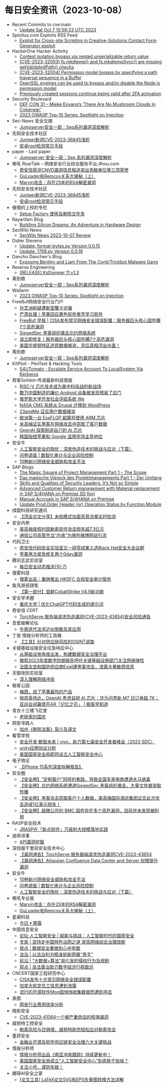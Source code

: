# 每日安全资讯（2023-10-08）

- Recent Commits to cve:main
  - [Update Sat Oct  7 10:59:33 UTC 2023](https://github.com/trickest/cve/commit/d3edd5da325f77c53ef31ea90f107f833da4fe82)
- Sploitus.com Exploits RSS Feed
  - [Exploit for Cross-site Scripting in Creative-Solutions Contact Form Generator exploit](https://sploitus.com/exploit?id=8C9C7833-E77D-50AF-8365-B56EDD80BDED&utm_source=rss&utm_medium=rss)
- HackerOne Hacker Activity
  - [Context isolation bypass via nested unserializable return value](https://hackerone.com/reports/2138080)
  - [(CVE-2023-32003) fs.mkdtemp() and fs.mkdtempSync() are missing getValidatedPath() checks](https://hackerone.com/reports/2104567)
  - [(CVE-2023-32004) Permission model bypass by specifying a path traversal sequence in a Buffer](https://hackerone.com/reports/2104564)
  - [OpenSSL engines can be used to bypass and/or disable the Node.js permission model](https://hackerone.com/reports/2091137)
  - [Previously created sessions continue being valid after 2FA activation](https://hackerone.com/reports/1927360)
- Security Boulevard
  - [DEF CON 31 –  Mieke Eoyang’s ‘There Are No Mushroom Clouds In Cyberwar’](https://securityboulevard.com/2023/10/def-con-31-mieke-eoyangs-there-are-no-mushroom-clouds-in-cyberwar/)
  - [2023 OWASP Top-10 Series: Spotlight on Injection](https://securityboulevard.com/2023/10/2023-owasp-top-10-series-spotlight-on-injection/)
- Sec-News 安全文摘
  - [Jumpserver安全一窥：Sep系列漏洞深度解析](https://govuln.com/news/url/Krb3)
- 先知安全技术社区
  - [Juniper新洞CVE-2023-36845浅析](https://xz.aliyun.com/t/12892)
  - [安卓root检测常见手段](https://xz.aliyun.com/t/12891)
- paper - Last paper
  - [Jumpserver 安全一窥：Sep 系列漏洞深度解析](https://paper.seebug.org/3043/)
- 嘶吼 RoarTalk – 网络安全行业综合服务平台,4hou.com
  - [奇安信获评CNVD漏洞信息报送突出贡献单位等三项荣誉](https://www.4hou.com/posts/pom6)
  - [GuLoader和Remcos关系大揭秘（上）](https://www.4hou.com/posts/lkg5)
  - [Marvin攻击：存在25年的RSA解密漏洞](https://www.4hou.com/posts/qpn2)
- 先知安全技术社区
  - [Juniper新洞CVE-2023-36845浅析](https://xz.aliyun.com/t/12892)
  - [安卓root检测常见手段](https://xz.aliyun.com/t/12891)
- 傲慢的上校的专栏
  - [Setup Factory 使用及删除文件夹](https://blog.csdn.net/aomandeshangxiao/article/details/133634854)
- Rayanfam Blog
  - [Building Silicon Dreams: An Adventure in Hardware Design](https://rayanfam.com/topics/hardware-design-stack/)
- SecWiki News
  - [SecWiki News 2023-10-07 Review](http://www.sec-wiki.com/?2023-10-07)
- Didier Stevens
  - [Update: format-bytes.py Version 0.0.15](https://blog.didierstevens.com/2023/10/07/update-format-bytes-py-version-0-0-15/)
  - [Update: 1768.py Version 0.0.19](https://blog.didierstevens.com/2023/10/07/update-1768-py-version-0-0-19/)
- Dancho Danchev's Blog
  - [Exposing Bentley and Liam From The Conti/Trickbot Malware Gang](https://ddanchev.blogspot.com/2023/10/exposing-bentley-and-liam-from.html)
- Reverse Engineering
  - [[RELEASE] KsDumper 11 v1.3](https://www.reddit.com/r/ReverseEngineering/comments/171uun0/release_ksdumper_11_v13/)
- 离别歌
  - [Jumpserver安全一窥：Sep系列漏洞深度解析](https://www.leavesongs.com/PENETRATION/jumpserver-sep-2023-multiple-vulnerabilities-go-through.html)
- Wallarm
  - [2023 OWASP Top-10 Series: Spotlight on Injection](https://lab.wallarm.com/spotlight-on-injection/)
- FreeBuf网络安全行业门户
  - [孙艺洲称疑遭新型蟹卡诈骗](https://www.freebuf.com/articles/379819.html)
  - [严肃处理！苹果回应黄色软件套壳学习软件](https://www.freebuf.com/articles/379782.html)
  - [FreeBuf 早报 | CISA发布常见网络安全错误配置；服务器巨头核心固件曝7个高危漏洞](https://www.freebuf.com/news/379765.html)
  - [SiegedSec 黑客组织袭击北约网络系统](https://www.freebuf.com/news/379755.html)
  - [请立即修复！服务器巨头核心固件曝7个高危漏洞](https://www.freebuf.com/news/379751.html)
  - [美国华盛顿特区选民数据被盗，背后真相浮出水面！](https://www.freebuf.com/news/379742.html)
- 离别歌
  - [Jumpserver安全一窥：Sep系列漏洞深度解析](https://www.leavesongs.com/PENETRATION/jumpserver-sep-2023-multiple-vulnerabilities-go-through.html)
- KitPloit - PenTest & Hacking Tools
  - [S4UTomato - Escalate Service Account To LocalSystem Via Kerberos](http://www.kitploit.com/2023/10/s4utomato-escalate-service-account-to.html)
- 奇客Solidot–传递最新科技情报
  - [RISC-V 芯片技术成为美中科技战的新战场](https://www.solidot.org/story?sid=76266)
  - [数万中国制造的廉价 Android 设备被发现预装了后门](https://www.solidot.org/story?sid=76265)
  - [俄罗斯大学开发社会评级系统 We](https://www.solidot.org/story?sid=76264)
  - [NASA CMS 系统从 Drupal 迁移到 WordPress](https://www.solidot.org/story?sid=76263)
  - [23andMe 证实用户数据被盗](https://www.solidot.org/story?sid=76262)
  - [欧洲第一台 ExaFLOP 超算将使用 ARM 芯片](https://www.solidot.org/story?sid=76261)
  - [米高梅证实黑客在网络攻击中窃取了客户数据](https://www.solidot.org/story?sid=76260)
  - [OpenAI 探索制造自己的 AI 芯片](https://www.solidot.org/story?sid=76259)
  - [韩国指控苹果和 Google 滥用市场主导地位](https://www.solidot.org/story?sid=76258)
- 安全牛
  - [人工智能安全的隐忧：深度伪造技术的挑战与应对（下篇）](https://www.aqniu.com/vendor/100044.html)
  - [问卷调查 | 数智化审计与企业风险控制](https://www.aqniu.com/vendor/100041.html)
  - [10种新兴网络安全威胁和攻击手法](https://www.aqniu.com/industry/100038.html)
- SAP Blogs
  - [The Magic Square of Project Management Part 1 – The Scope](https://blogs.sap.com/2023/10/07/the-magic-square-of-project-management-part-1-the-scope/)
  - [Das magische Viereck des Projektmanagements Part 1 – Der Umfang](https://blogs.sap.com/2023/10/07/das-magische-viereck-des-projektmanagements-part-1-der-umfang/)
  - [Skills and Qualities of Security Leaders. It’s Not so Simple](https://blogs.sap.com/2023/10/07/skills-and-qualities-of-security-leaders.-its-not-so-simple/)
  - [Advanced Customer Return management with Material replacement in SAP S/4HANA on Premise SD fiori](https://blogs.sap.com/2023/10/07/advanced-customer-return-management-with-material-replacement-in-sap-s-4hana-on-premise-sd-fiori/)
  - [Manual Accruals in SAP S/4HANA on Premise](https://blogs.sap.com/2023/10/07/manual-accruals-in-sap-s-4hana-on-premise/)
  - [Update Prod.Order Header (or) Operation Status by Function Module](https://blogs.sap.com/2023/10/07/update-prod.order-header-or-operation-status-by-function-module/)
- 绿盟科技研究通讯
  - [【顶会论文分享】未知模式加密恶意流量实时检测](https://mp.weixin.qq.com/s?__biz=MzIyODYzNTU2OA==&mid=2247495954&idx=1&sn=a05f90933336b2cd9091cd0969aad94d&chksm=e84c57cddf3bdedbf5714ba7249686ff132091075df3e78a3c8328f1901a114d229b57b0833e&scene=58&subscene=0#rd)
- 安全内参
  - [美高梅度假村因勒索软件攻击损失超7.3亿元](https://mp.weixin.qq.com/s?__biz=MzI4NDY2MDMwMw==&mid=2247509980&idx=1&sn=6e72a3d912b8b3cba02dfd0d9de77e4e&chksm=ebfae0fcdc8d69ead81e7197a0f934b873b3b67eb3295dba7963f467e6d4913bb029e55e506c&scene=58&subscene=0#rd)
  - [通信公司高管充当“内鬼”为境外赌博网站引流](https://mp.weixin.qq.com/s?__biz=MzI4NDY2MDMwMw==&mid=2247509980&idx=2&sn=66e28316bc2d4365604f890b03b0128c&chksm=ebfae0fcdc8d69ea614a203fdde6c182dca724f4f44fd8a9b1015ee68f0d412f2b8d9522de1c&scene=58&subscene=0#rd)
- 代码卫士
  - [奇安信代码安全实验室又一研究成果入选Black Hat安全大会议题](https://mp.weixin.qq.com/s?__biz=MzI2NTg4OTc5Nw==&mid=2247517781&idx=1&sn=7de4752ffc401015af992cdeb5a59190&chksm=ea94b73fdde33e291aefe181c48295af31020008cfd2cdada01ec5b4c07c15f6dd95db6c63c0&scene=58&subscene=0#rd)
  - [苹果再次紧急修复两个0day漏洞](https://mp.weixin.qq.com/s?__biz=MzI2NTg4OTc5Nw==&mid=2247517781&idx=2&sn=bb997e52e822a85d9557210284c73b30&chksm=ea94b73fdde33e296eebdd3ed4abe65621d3260c720dc544dd1bf5b285f4673167b913728d31&scene=58&subscene=0#rd)
- 腾讯玄武实验室
  - [每日安全动态推送(10-7)](https://mp.weixin.qq.com/s?__biz=MzA5NDYyNDI0MA==&mid=2651959370&idx=1&sn=b856a6ec0e5a664eda22f730ad76f748&chksm=8baed0d5bcd959c360bc0dcb19d02080a9b87565e32b76a53386a5a9e53d782695d0694eef40&scene=58&subscene=0#rd)
- 慢雾科技
  - [慢雾出品｜重磅推出 HKSFC 合规安全审计服务](https://mp.weixin.qq.com/s?__biz=MzU4ODQ3NTM2OA==&mid=2247498598&idx=1&sn=42aa2e3d3097cba8d9786e0b260b4b6d&chksm=fdde85e1caa90cf79f0961ffc2e8a38a01b28039bb8262d8a453ca173249ae950d14a0784a3e&scene=58&subscene=0#rd)
- 鱼凫游民随笔
  - [【第一部分】尝鲜CobaltStrike V4.9新功能](https://mp.weixin.qq.com/s?__biz=MzIxMDI0MzQzNQ==&mid=2650416385&idx=1&sn=e999ae7b76a56069eb0c93121959dd74&chksm=8f691f05b81e96137b8bf9955690f8509be30b2b4e8841e21200ebb722ef7a54c156d92e9a6d&scene=58&subscene=0#rd)
- 安全学术圈
  - [重庆大学 |  优化ChatGPT代码生成的提示词](https://mp.weixin.qq.com/s?__biz=MzU5MTM5MTQ2MA==&mid=2247489750&idx=1&sn=f55c1cada34648f98ec33997a51e6301&chksm=fe2ee75dc9596e4b7c2a91ff5d7658fb2894b27156651528db7bc76c04c18758fcff1c87dee6&scene=58&subscene=0#rd)
- 奇安信 CERT
  - [TorchServe 服务端请求伪造漏洞(CVE-2023-43654)安全风险通告](https://mp.weixin.qq.com/s?__biz=MzU5NDgxODU1MQ==&mid=2247499672&idx=1&sn=e30ef1f59746163245bb8740445e0291&chksm=fe79db00c90e521621b1351559271226686498a2e28f693b690502e1ef901ac14cfb3b89e93e&scene=58&subscene=0#rd)
- 吾爱破解论坛
  - [牛顿迭代法求近似倒数及其应用](https://mp.weixin.qq.com/s?__biz=MjM5Mjc3MDM2Mw==&mid=2651139766&idx=1&sn=0c43c9cb4d80e57a6d010489fdab30e6&chksm=bd50bee28a2737f40fec5cc6cfb7111d8a6ce1a91063fb9bbaffd9e3dbcebdd76e36170a58c0&scene=58&subscene=0#rd)
- 丁爸 情报分析师的工具箱
  - [【工具】针对供应链风险的OSINT调查](https://mp.weixin.qq.com/s?__biz=MzI2MTE0NTE3Mw==&mid=2651139349&idx=1&sn=f276caa49b7584b46a358d313a1ac24b&chksm=f1af5a2fc6d8d339387920eb383b13890b0a7cd61c1e10fc0bf66c7397bef5532e021c5e9e7d&scene=58&subscene=0#rd)
- 关键基础设施安全应急响应中心
  - [从基础设施角度出发，构建数据安全治理平台](https://mp.weixin.qq.com/s?__biz=MzkyMzAwMDEyNg==&mid=2247539999&idx=1&sn=8726683a3abc6bf7033a0bc5afbba00f&chksm=c1e9d14ef69e585810ca1c085a5c127da0f103608066aaac5bb4df4c9f78b6ee2c65e95eb621&scene=58&subscene=0#rd)
  - [微软2023年度数字防御报告呼吁关键基础设施部门关注网络弹性](https://mp.weixin.qq.com/s?__biz=MzkyMzAwMDEyNg==&mid=2247539999&idx=2&sn=460ded1a39c29a0972a1e06ff9200e5e&chksm=c1e9d14ef69e5858c970f54fcf49ef58ff73e1fe299f9b70c34781f517d3ea045fa912a0f54c&scene=58&subscene=0#rd)
  - [法国太空和国防供应商Exail遭黑客攻击，泄露大量敏感信息](https://mp.weixin.qq.com/s?__biz=MzkyMzAwMDEyNg==&mid=2247539999&idx=3&sn=7ffb015fe75ab26e8e4b777c0c9abe81&chksm=c1e9d14ef69e5858db7906c9df99b70b8f786a2be6c5a040760ea7e8e171b6de1fca7766dc33&scene=58&subscene=0#rd)
- 天御攻防实验室
  - [深入理解网络冲突](https://mp.weixin.qq.com/s?__biz=MzU0MzgyMzM2Nw==&mid=2247485076&idx=1&sn=17bce1a3ae0fc465a4c415bc708de168&chksm=fb04c5fccc734cea7677548d792559e1de6ac4b9f1f6bd9b59db54cb04e16830fd4447659c16&scene=58&subscene=0#rd)
- 极客公园
  - [梅西，成了苹果最热的产品](https://mp.weixin.qq.com/s?__biz=MTMwNDMwODQ0MQ==&mid=2653015285&idx=1&sn=cdf63525296c5318648cb6da93edb1b0&chksm=7e54b1434923385541fe2f16258d4de361c7df464c7ca28e619d06f5e52ec1a67e88a422fd7e&scene=58&subscene=0#rd)
  - [抛弃英伟达，OpenAI 考虑自研 AI 芯片；华为问界新 M7 日订单超 7K；亚运会闭幕盛开AR「记忆之花」 | 极客早知道](https://mp.weixin.qq.com/s?__biz=MTMwNDMwODQ0MQ==&mid=2653015284&idx=1&sn=47fddf61129a5505920753d3da2d6ebe&chksm=7e54b14249233854eb1c0de3239266607a2c090ed816b7b279f8e5bfcc5811c4694b37d115fa&scene=58&subscene=0#rd)
- 青衣十三楼飞花堂
  - [老砖家的国庆](https://mp.weixin.qq.com/s?__biz=MzUzMjQyMDE3Ng==&mid=2247486876&idx=1&sn=d7f3486733e1c440e65d44246be05945&chksm=fab2cea3cdc547b51f5aa21b3b80200df68579fbae547a3043d3905915a6166f0ca701324b27&scene=58&subscene=0#rd)
- 网安寻路人
  - [加州《删除法案》简介及译文](https://mp.weixin.qq.com/s?__biz=MzIxODM0NDU4MQ==&mid=2247500457&idx=1&sn=8caebbe94a1bed382bb061ba84c81a8b&chksm=97e97f43a09ef655c5a8256e598352739625e095a810fde22151f5a5cad8df5051053e327303&scene=58&subscene=0#rd)
- 看雪学苑
  - [安全开发·数智未来 | vivo，助力第七届安全开发者峰会（2023 SDC）](https://mp.weixin.qq.com/s?__biz=MjM5NTc2MDYxMw==&mid=2458521022&idx=1&sn=f97cf63d5a265bf3d7dc0707fec96286&chksm=b18d3d3486fab422b30e36f10e80251b0dd29220e824e2975f4f3420c44eb8963c3ec780563e&scene=58&subscene=0#rd)
  - [unity应用协议分析](https://mp.weixin.qq.com/s?__biz=MjM5NTc2MDYxMw==&mid=2458521022&idx=2&sn=6d463bcdff068632c337ec28f4e0ad3d&chksm=b18d3d3486fab422d3b7a0980ccd45639cbe882c5ff6cab600d9dece0f620e0fcf8fad5369f2&scene=58&subscene=0#rd)
  - [美国国家安全局即将设立人工智能安全中心](https://mp.weixin.qq.com/s?__biz=MjM5NTc2MDYxMw==&mid=2458521022&idx=3&sn=db257c9b082de7f03df6e5bcf23e3b4e&chksm=b18d3d3486fab422f743ea7a1711448d18abae78c9896b7c7c32e9bad12c87c6cecb56846708&scene=58&subscene=0#rd)
- 电子物证
  - [【iPhone 15系列深度拆解报告】](https://mp.weixin.qq.com/s?__biz=MzAwNDcwMDgzMA==&mid=2651046043&idx=2&sn=6eaa44ab891083d1432258a09d20a10d&chksm=80d08f6ab7a7067cf8e2476c108efd4cac0e708ab206e3acbf595b1dcac7c4ca5edb2e589170&scene=58&subscene=0#rd)
- 安全圈
  - [【安全圈】“定制客户”同样的套路，导致全国多家电商遭遇木马病毒](https://mp.weixin.qq.com/s?__biz=MzIzMzE4NDU1OQ==&mid=2652046064&idx=1&sn=281a482b3414e0f6f1db32ce33a818e3&chksm=f36e2eb0c419a7a66dc1f9ad93e77c5b8ac4ff464f369ddcf7d03ac85a34a070527d01fdbdf6&scene=58&subscene=0#rd)
  - [【安全圈】北约网络系统遭遇SiegedSec 黑客组织袭击，大量文件被盗取传播](https://mp.weixin.qq.com/s?__biz=MzIzMzE4NDU1OQ==&mid=2652046064&idx=2&sn=6957d0736bc02174148d0187d3fdea71&chksm=f36e2eb0c419a7a65a0e15a4f73140ac4b45d83eb94b7fd2a2b958103dbf6ea3cbecb4af1e68&scene=58&subscene=0#rd)
  - [【安全圈】黑客攻击窃取客户个人数据，美高梅国际酒店集团证实此次攻击造成1亿美元损失！](https://mp.weixin.qq.com/s?__biz=MzIzMzE4NDU1OQ==&mid=2652046064&idx=3&sn=b9f34822370e5de3015f053ed22d3a3c&chksm=f36e2eb0c419a7a6960c33e8c8de7738808dbbc6d431e4b9bcedbf02c5dc6a13d2d13f6cf43f&scene=58&subscene=0#rd)
  - [【安全圈】超微公司的 BMC 固件存在多个高危漏洞，目前并未发现被利用](https://mp.weixin.qq.com/s?__biz=MzIzMzE4NDU1OQ==&mid=2652046064&idx=4&sn=4a15ab8155f38a01162ef9703c111040&chksm=f36e2eb0c419a7a612ee67a9c54b6f98fa613a7bce79d8cdbb77d5497aa01648591c76257874&scene=58&subscene=0#rd)
- RASP安全技术
  - [JRASP在「新点软件」万级别⼤规模落地实践](https://mp.weixin.qq.com/s?__biz=Mzg5MjQ1OTkwMg==&mid=2247484620&idx=1&sn=6dd78f8dd31d32d7711ddbe21e1b257e&chksm=c03c8addf74b03cb97f1fff73d4a7adf7582644449e963730109762f1cc7dcdc62b53e6bd7b0&scene=58&subscene=0#rd)
- 迪哥讲事
  - [API漏洞挖掘](https://mp.weixin.qq.com/s?__biz=MzIzMTIzNTM0MA==&mid=2247492147&idx=1&sn=040c0148370a144a4ee03d2bd552d2c3&chksm=e8a5e850dfd2614653c3e77b9dbcdde58fb4047268b5327e17825e79173e6a1d752259a3f080&scene=58&subscene=0#rd)
- 深信服千里目安全技术中心
  - [【漏洞通告】TorchServe 服务器端请求伪造漏洞CVE-2023-43654](https://mp.weixin.qq.com/s?__biz=Mzg2NjgzNjA5NQ==&mid=2247520883&idx=1&sn=843f02f8891fa8a08c1a613170c1c2e7&chksm=ce461963f93190755221c300fb34c9917e7538aebb37b0db67cd1f0b125362eb67ef4dbf8286&scene=58&subscene=0#rd)
  - [【漏洞通告】Atlassian Confluence Data Center and Server 权限提升漏洞](https://mp.weixin.qq.com/s?__biz=Mzg2NjgzNjA5NQ==&mid=2247520883&idx=2&sn=a242062907c5069296cde998a0e7f2c0&chksm=ce461963f9319075667e518b4bc07ea0f6bb81943187273d666139dde68d425274796ec9ba0a&scene=58&subscene=0#rd)
- 安全牛
  - [10种新兴网络安全威胁和攻击手法](https://mp.weixin.qq.com/s?__biz=MjM5Njc3NjM4MA==&mid=2651125858&idx=1&sn=61bc94b19a2ad97d3b019c163d12b2ff&chksm=bd1448b18a63c1a7a20edda57c8cc0dcd3194c129a805de93b742f81c30ebd8cffbe2f92ef91&scene=58&subscene=0#rd)
  - [问卷调查 | 数智化审计与企业风险控制](https://mp.weixin.qq.com/s?__biz=MjM5Njc3NjM4MA==&mid=2651125858&idx=2&sn=8e1d21927e610fc140c46ba491b505e1&chksm=bd1448b18a63c1a7fa43b9ce3d63aa4320a09503c8bfc4b794753ddb9706b38dc185fc14184e&scene=58&subscene=0#rd)
  - [人工智能安全的隐忧：深度伪造技术的挑战与应对（下篇）](https://mp.weixin.qq.com/s?__biz=MjM5Njc3NjM4MA==&mid=2651125858&idx=3&sn=8c6b925e0577c823b718ef5938db4660&chksm=bd1448b18a63c1a7b3a6b7bafb20dd03dc488b3343dcc5aa1e7bfc669434788118e2f83378f6&scene=58&subscene=0#rd)
- 嘶吼专业版
  - [Marvin攻击：存在25年的RSA解密漏洞](https://mp.weixin.qq.com/s?__biz=MzI0MDY1MDU4MQ==&mid=2247568273&idx=1&sn=992cafe6843523f8e3f6ed8402bfa292&chksm=e9141babde6392bd129d75907b0bd3a326c11a52252c3be2924dbddf59560dca39564d0cf909&scene=58&subscene=0#rd)
  - [GuLoader和Remcos关系大揭秘（上）](https://mp.weixin.qq.com/s?__biz=MzI0MDY1MDU4MQ==&mid=2247568273&idx=2&sn=30602ae47a5a71ee35d556b643031668&chksm=e9141babde6392bdfa5ce5cec02d77dfc13e229c44a367f32f1f3c90b11f62bfc4bd948acc01&scene=58&subscene=0#rd)
- 星阑科技
  - [今日 ꔷ 寒露](https://mp.weixin.qq.com/s?__biz=Mzg5NjEyMjA5OQ==&mid=2247498771&idx=1&sn=c292198b8a79958b3c517ffe467ff9b1&chksm=c007518ff770d899d6da7b4cd15774044fe0b5c0ec94b293ca6598449244993cb7f252f47217&scene=58&subscene=0#rd)
- 中国信息安全
  - [论坛·人工智能安全 | 赋能与挑战：人工智能时代的国家安全](https://mp.weixin.qq.com/s?__biz=MzA5MzE5MDAzOA==&mid=2664194239&idx=1&sn=e375938e34a133e63460d60812f7baac&chksm=8b596246bc2eeb50db83ebc44daeafcb0936941faf185a7dd28847dcf061ac3bb09a62b05a74&scene=58&subscene=0#rd)
  - [专家 | 坚持走中国特色治网之道 提高网络综合治理效能](https://mp.weixin.qq.com/s?__biz=MzA5MzE5MDAzOA==&mid=2664194239&idx=2&sn=4e99325711f507e5d8d1488f60c7a168&chksm=8b596246bc2eeb50fce5154c9c8bc2188fea98fd46b94a5afc80e7fbe4c78bc7d94648e8544f&scene=58&subscene=0#rd)
  - [观点 | 数据安全要做到心中有数](https://mp.weixin.qq.com/s?__biz=MzA5MzE5MDAzOA==&mid=2664194239&idx=3&sn=6884ecd5072191f35bbc4fbdeb426042&chksm=8b596246bc2eeb50497c271aa0f601a04d4873a306c0d19b7b7d0b2d46b36a162549a5e002bc&scene=58&subscene=0#rd)
  - [法治 | 以法治利刃精准斩断网暴“黑手”](https://mp.weixin.qq.com/s?__biz=MzA5MzE5MDAzOA==&mid=2664194239&idx=4&sn=2657fc60a9f995c9bfc4dc5988af182b&chksm=8b596246bc2eeb50bdd955347e35b01fdedf7d214f9da60ce911583c203210356a777af0b86d&scene=58&subscene=0#rd)
  - [前沿 | “大数据+算法”易引发的侵权行为及规制](https://mp.weixin.qq.com/s?__biz=MzA5MzE5MDAzOA==&mid=2664194239&idx=5&sn=1bec9aad79c7f930b99d91045df16ba1&chksm=8b596246bc2eeb5067821f196b83e6d2e3f71f942f84779d409c2faf8fcecb20355d45a21ba7&scene=58&subscene=0#rd)
  - [观点 | 良法善治助力数字经济行稳致远](https://mp.weixin.qq.com/s?__biz=MzA5MzE5MDAzOA==&mid=2664194239&idx=6&sn=524ffa1a1882e900119d0f0500eef4c6&chksm=8b596246bc2eeb507fdad6404b78f37175e84ab2cd4873db5a7ae8a10bfb475e0823cb299799&scene=58&subscene=0#rd)
- CNCERT国家工程研究中心
  - [CISA发布十大常见网络安全错误配置](https://mp.weixin.qq.com/s?__biz=MzUzNDYxOTA1NA==&mid=2247540252&idx=1&sn=8ee705259eb0efeb3ff52cb7f8264bbd&chksm=fa93e8ddcde461cb2a0e7f6ca5eb5e5ff3522b7c9a8ae893063a159afec978163502588c8e59&scene=58&subscene=0#rd)
  - [加拿大航空员工信息遭到泄露](https://mp.weixin.qq.com/s?__biz=MzUzNDYxOTA1NA==&mid=2247540252&idx=2&sn=45b42176df02e34c76a61563289dbc44&chksm=fa93e8ddcde461cb28d1abe4a97eb31325e134f537c331dd89d714c9ac2e5f38b46cbfb1159d&scene=58&subscene=0#rd)
  - [流行的开源软件Moq因悄悄收集数据而遭到抨击](https://mp.weixin.qq.com/s?__biz=MzUzNDYxOTA1NA==&mid=2247540252&idx=3&sn=98e0037a79e3671234db4c67ae052901&chksm=fa93e8ddcde461cbddfb57c7a2179a384d5079cf900bb9f07bf73a653d41180b7335e486b0e4&scene=58&subscene=0#rd)
- 表图
  - [网安行业费用效率分析](https://mp.weixin.qq.com/s?__biz=MzUzOTI4NDQ3NA==&mid=2247484494&idx=1&sn=3e7265443733a7be4a4a17c5802f8309&chksm=facb82dbcdbc0bcd8e5d41d620d3c6f112c347f2d61737d7fd74de15ebe18e6bb0a4a33342dd&scene=58&subscene=0#rd)
- 暗影安全
  - [CVE-2023-41064一个被严重低估的核弹漏洞](https://mp.weixin.qq.com/s?__biz=MzI2MzA3OTgxOA==&mid=2657164861&idx=1&sn=82647f320c8bfe056b3d391169089f8a&chksm=f1d4ecd8c6a365ce9f6e41023e895e42acb6ee793af7d696ae8ca16de0f5d9098e1e1482bf67&scene=58&subscene=0#rd)
- 威努特工控安全
  - [勒索风险与日俱增，威努特助您轻松应对勒索攻击](https://mp.weixin.qq.com/s?__biz=MzAwNTgyODU3NQ==&mid=2651101681&idx=1&sn=d264f7251daa12879fbedd3ad3a34e10&chksm=80e68341b7910a57fcbf8b5199492a51a458c2144a9c7c3112156e83114b1e5b298c2c3e5328&scene=58&subscene=0#rd)
- 墨菲安全
  - [金融业开源及软件供应链安全治理六大关键挑战](https://mp.weixin.qq.com/s?__biz=MzkwOTM0MjI5NQ==&mid=2247487697&idx=1&sn=4364b353e557a0eeb3149ab72f610bf5&chksm=c13d73e9f64afaff9d197078e930b74cab8ff65a200152fb6ab376374cb542741deae433fae7&scene=58&subscene=0#rd)
- 情报分析师
  - [情报分析师出品《南亚冲突跟踪》持续更新中！](https://mp.weixin.qq.com/s?__biz=MzA3Mjc1MTkwOA==&mid=2650539753&idx=1&sn=2e48ff0fca7e704125f4b65472d04a1c&chksm=871128a2b066a1b4c0532a578182e1d8154ae60e5133c2f044c50243fab68fd77c6886387499&scene=58&subscene=0#rd)
  - [美国国家安全局成立“人工智能安全中心”到底能干些啥？](https://mp.weixin.qq.com/s?__biz=MzA3Mjc1MTkwOA==&mid=2650539753&idx=2&sn=eeb8fa84a6b2b73fdbf8c190a6b9fb57&chksm=871128a2b066a1b455e1de34e12be0f13effa77f8705bd0e80b2618f555b7db75589eaf94259&scene=58&subscene=0#rd)
  - [关注小号，谨防失联！](https://mp.weixin.qq.com/s?__biz=MzA3Mjc1MTkwOA==&mid=2650539753&idx=3&sn=4efdc2d2eab333cfeca3c767a88861fd&chksm=871128a2b066a1b427dffed5074701cd37a9170de2202b1b1e42b9e0b615464d5c1de6bf9c62&scene=58&subscene=0#rd)
- 娜璋AI安全之家
  - [[论文工具] LaTeX论文SVG和EPS矢量图转换方法详解](https://mp.weixin.qq.com/s?__biz=Mzg5MTM5ODU2Mg==&mid=2247498883&idx=1&sn=f8ba7f102ba3ac3621c4e9a0039792cf&chksm=cfcf4c4ef8b8c5588417e2aed8a3d7726b7ac4eb5fefd547062ad1bcbe999824e9f7fc43b932&scene=58&subscene=0#rd)
